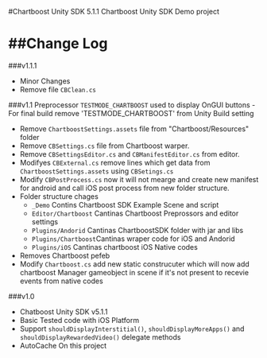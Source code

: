 #Chartboost Unity SDK 5.1.1
Chartboost Unity SDK Demo project

##Change Log
============
###v1.1.1
- Minor Changes
- Remove file `CBClean.cs`

###v1.1
Preprocessor `TESTMODE_CHARTBOOST` used to display OnGUI buttons
	- For final build remove 'TESTMODE_CHARTBOOST' from Unity Build setting
- Remove `ChartboostSettings.assets` file from "Chartboost/Resources" folder
- Remove `CBSettings.cs` file from Chartboost warper.
- Remove `CBSettingsEditor.cs` and `CBManifestEditor.cs` from editor.
- Modifyes `CBExternal.cs` remove lines which get data from `ChartboostSettings.assets` using `CBSetings.cs`
- Modify `CBPostProcess.cs` now it will not mearge and create new manifest for android and call iOS post process from new folder structure.
- Folder structure chages
	- `_Demo` Contins Chartboost SDK Example Scene and script
	- `Editor/Chartboost` Cantinas Chartboost Preprossors and editor settings
	- `Plugins/Andorid` Cantinas ChartboostSDK folder with jar and libs
	- `Plugins/Chartboost`Cantinas wraper code for iOS and Andorid
	- `Plugins/iOS` Cantinas chartboost iOS Native codes
- Removes Chartboost pefeb
- Modify `Chartboost.cs` add new static construcuter which will now add chartboost Manager gameobject in scene if it's not present to recevie events from native codes

###v1.0
- Chatboost Unity SDK v5.1.1
- Basic Tested code with iOS Platform
- Support `shouldDisplayInterstitial()`, `shouldDisplayMoreApps()` and `shouldDisplayRewardedVideo()` delegate methods
- AutoCache On this project
